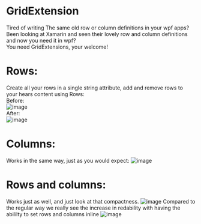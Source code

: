 # GridExtension
Tired of writing The same old row or column definitions in your wpf apps?  
Been looking at Xamarin and seen their lovely row and column definitions and now you need it in wpf?  
You need GridExtensions, your welcome!

# Rows:
Create all your rows in a single string attribute, add and remove rows to your hears content using Rows:  
Before:  
![image](https://user-images.githubusercontent.com/1180191/112758972-43a96f80-8ff1-11eb-98e3-a6183eecb99c.png)  
After:  
![image](https://user-images.githubusercontent.com/1180191/113489240-64773680-94c3-11eb-91b9-7cd4f66feb00.png)


# Columns:
Works in the same way, just as you would expect:
![image](https://user-images.githubusercontent.com/1180191/113489297-bfa92900-94c3-11eb-991f-27230f75ba53.png)

# Rows and columns:  
Works just as well, and just look at that compactness.
![image](https://user-images.githubusercontent.com/1180191/112761702-c552ca80-8ffc-11eb-8287-74446886e661.png) 
Compared to the regular way we really see the increase in redability with having the abililty to set rows and columns inline
![image](https://user-images.githubusercontent.com/1180191/112761839-617cd180-8ffd-11eb-825a-3c2dbf21c7c5.png)


